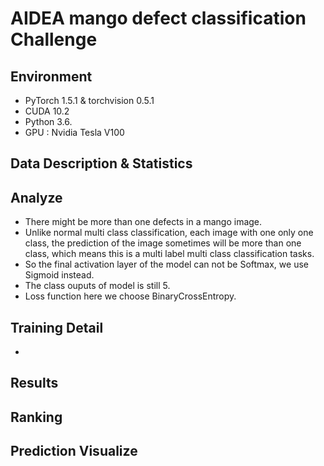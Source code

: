 # AIDEA mango defect classification Challenge

##  Environment
- PyTorch 1.5.1  & torchvision 0.5.1 <br>
- CUDA 10.2 <br>
- Python 3.6. <br>
- GPU : Nvidia Tesla V100 <br>

## Data Description & Statistics

##  Analyze
- There might be more than one defects in a mango image.<br>
- Unlike normal multi class classification, each image with one only one class, the prediction of the image sometimes will be more than one class, which means this is a multi label multi class classification tasks. <br>
- So the final activation layer of the model can not be Softmax, we use Sigmoid instead. <br>
- The class ouputs of model is still 5.
- Loss function here we choose BinaryCrossEntropy.

## Training Detail
- 
## Results

## Ranking

## Prediction Visualize
